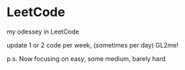# LeetCode
my odessey in LeetCode

update 1 or 2 code per week, (sometimes per day) GL2me!

p.s. Now focusing on easy, some medium, barely hard
